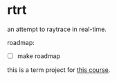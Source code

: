 # rtrt

an attempt to raytrace in real-time.

roadmap:

- [ ] make roadmap

this is a term project for [this course][795].

[795]: https://catalog.metu.edu.tr/course.php?prog=571&course_code=5710795
